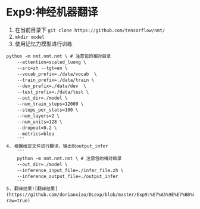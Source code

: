 # Exp9:神经机器翻译
1. 在当前目录下
```git clone https://github.com/tensorflow/nmt/```
2. ```mkdir model```
3. 使用记忆力模型进行训练
```
python -m nmt.nmt.nmt \ # 注意包的相对目录
    --attention=scaled_luong \
    --src=zh --tgt=en \
    --vocab_prefix=./data/vocab  \
    --train_prefix=./data/train \
    --dev_prefix=./data/dev  \
    --test_prefix=./data/test \
    --out_dir=./model \
    --num_train_steps=12000 \
    --steps_per_stats=100 \
    --num_layers=2 \
    --num_units=128 \
    --dropout=0.2 \
    --metrics=bleu
    ```
4. 根据给定文件进行翻译，输出到output_infer
    ```
    python -m nmt.nmt.nmt \ # 注意包的相对目录
    --out_dir=./model \
    --inference_input_file=./infer_file.zh \
    --inference_output_file=./output_infer
    ```
5. 翻译结果![翻译结果](https://github.com/dorianxiao/DLexp/blob/master/Exp9:%E7%A5%9E%E7%BB%8F%E6%9C%BA%E5%99%A8%E7%BF%BB%E8%AF%91/result.png?raw=true)
